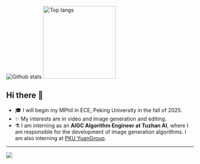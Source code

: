 <img src="https://github-readme-stats.vercel.app/api?username=qqingzheng&show_icons=true" alt="Github stats"/> <img src="https://github-readme-stats.vercel.app/api/top-langs/?username=qqingzheng&layout=compact" alt="Top langs" height="195"/>
<!--  <img src="https://github-readme-stats.vercel.app/api?username=npurson&show_icons=true&hide=issues" alt="Github stats" height="170"/> <img src="https://github-readme-stats.vercel.app/api/top-langs/?username=npurson&layout=compact" alt="Top langs" height="170"/> -->

## Hi there 👋

- 🎓 I will begin my MPhil in ECE, Peking University in the fall of 2025.
- ✨ My interests are in video and image generation and editing.
- ⚗️ I am interning as an **AIGC Algorithm Engineer at Tuzhan AI**, where I am responsible for the development of image generation algorithms. I am also interning at [PKU YuanGroup](https://github.com/PKU-YuanGroup).

----
<img src="https://visitor-badge.laobi.icu/badge?page_id=https://github.com/qqingzheng" align="bottom"/>
